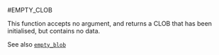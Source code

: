 #EMPTY_CLOB

This function accepts no argument, and returns a CLOB that has been initialised, but contains no data.

See also [`empty_blob`](empty_blob.md)
